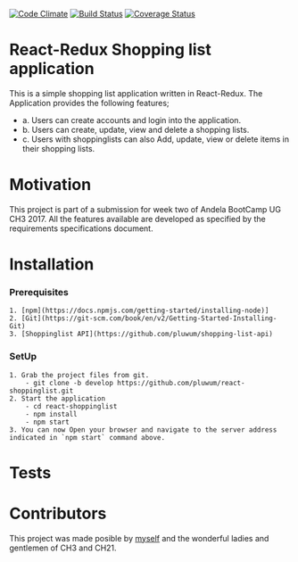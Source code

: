[![Code Climate](https://codeclimate.com/github/codeclimate/codeclimate/badges/gpa.svg)](https://codeclimate.com/github/pluwum/react-shoppinglist)
[![Build Status](https://travis-ci.org/pluwum/react-shoppinglist.svg?branch=ch-implement-recommendations-154082903)](https://travis-ci.org/pluwum/react-shoppinglist)
[![Coverage Status](https://coveralls.io/repos/github/pluwum/react-shoppinglist/badge.svg?branch=master)](https://coveralls.io/github/pluwum/react-shoppinglist?branch=master)

# React-Redux Shopping list application

This is a simple shopping list application written in React-Redux. The Application provides the following features;

* a. Users can create accounts and login into the application.
* b. Users can create, update, view and delete a shopping lists.
* c. Users with shoppinglists can also Add, update, view or delete items in their shopping lists.

# Motivation

This project is part of a submission for week two of Andela BootCamp UG CH3 2017. All the features available are developed as specified by the requirements specifications document.

# Installation

### Prerequisites

    1. [npm](https://docs.npmjs.com/getting-started/installing-node)]
    2. [Git](https://git-scm.com/book/en/v2/Getting-Started-Installing-Git)
    3. [Shoppinglist API](https://github.com/pluwum/shopping-list-api)

### SetUp

    1. Grab the project files from git.
        - git clone -b develop https://github.com/pluwum/react-shoppinglist.git
    2. Start the application
        - cd react-shoppinglist
        - npm install
        - npm start
    3. You can now Open your browser and navigate to the server address indicated in `npm start` command above.

# Tests

# Contributors

This project was made posible by [myself](https://github.com/pluwum) and the wonderful ladies and gentlemen of CH3 and CH21.
